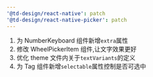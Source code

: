 ```yaml
---
'@td-design/react-native': patch
'@td-design/react-native-picker': patch
---
```


1. 为 NumberKeyboard 组件新增`extra`属性
2. 修改 WheelPickerItem 组件,让文字效果更好
3. 优化 theme 文件内关于`textVariants`的定义
4. 为 Tag 组件新增`selectable`属性控制是否可选中
